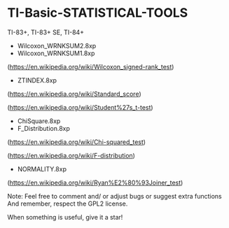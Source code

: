 # TI-Basic-STATISTICAL-TOOLS
TI-83+, TI-83+ SE, TI-84+

* Wilcoxon_WRNKSUM2.8xp
* Wilcoxon_WRNKSUM1.8xp

(https://en.wikipedia.org/wiki/Wilcoxon_signed-rank_test)

* ZTINDEX.8xp

(https://en.wikipedia.org/wiki/Standard_score)

(https://en.wikipedia.org/wiki/Student%27s_t-test)

* ChiSquare.8xp
* F_Distribution.8xp

(https://en.wikipedia.org/wiki/Chi-squared_test)

(https://en.wikipedia.org/wiki/F-distribution)

* NORMALITY.8xp

(https://en.wikipedia.org/wiki/Ryan%E2%80%93Joiner_test)





Note: Feel free to comment and/ or adjust bugs or suggest extra functions And remember, respect the GPL2 license.

When something is useful, give it a star!
